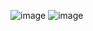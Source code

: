 ![image](https://github.com/ilrexho2011/Project-EULER-Possible-Solutions-Problems-201_to_300/assets/61479363/cddc14e5-68d5-492c-8bad-f5b8f5047cde)
![image](https://github.com/ilrexho2011/Project-EULER-Possible-Solutions-Problems-201_to_300/assets/61479363/6b1d7a1f-8d00-45f1-bddb-b56ac43be351)


